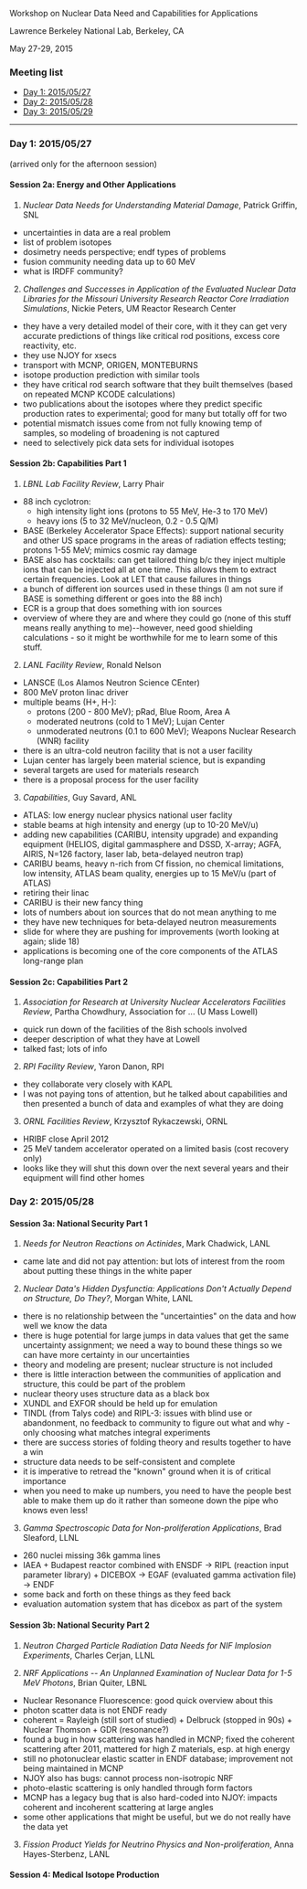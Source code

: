 Workshop on Nuclear Data Need and Capabilities for Applications

Lawrence Berkeley National Lab, Berkeley, CA

May 27-29, 2015

### Meeting list
* [Day 1: 2015/05/27](#day-20150527)
* [Day 2: 2015/05/28](#day-20150528)
* [Day 3: 2015/05/29](#day-20150529)

***

### <a name="day-20150527">Day 1: 2015/05/27 

(arrived only for the afternoon session)

#### Session 2a: Energy and Other Applications

1) *Nuclear Data Needs for Understanding Material Damage*, Patrick Griffin, SNL

  - uncertainties in data are a real problem
  - list of problem isotopes  
  - dosimetry needs perspective; endf types of problems
  - fusion community needing data up to 60 MeV
  - what is IRDFF community? 

2) *Challenges and Successes in Application of the Evaluated Nuclear Data Libraries for the Missouri University Research Reactor Core Irradiation Simulations*, Nickie Peters, UM Reactor Research Center 

  - they have a very detailed model of their core, with it they can get very accurate predictions of things like critical rod positions, excess core reactivity, etc.
  - they use NJOY for xsecs
  - transport with MCNP, ORIGEN, MONTEBURNS
  - isotope production prediction with similar tools
  - they have critical rod search software that they built themselves (based on repeated MCNP KCODE calculations)
  - two publications about the isotopes where they predict specific production rates to experimental; good for many but totally off for two
  - potential mismatch issues come from not fully knowing temp of samples, so modeling of broadening is not captured
  - need to selectively pick data sets for individual isotopes


#### Session 2b: Capabilities Part 1

1) *LBNL Lab Facility Review*, Larry Phair

  - 88 inch cyclotron: 
    - high intensity light ions (protons to 55  MeV, He-3 to 170 MeV)
    - heavy ions (5 to 32 MeV/nucleon, 0.2 - 0.5 Q/M) 
  - BASE (Berkeley Accelerator Space Effects): support national security and other US space programs in the areas of radiation effects testing; protons 1-55 MeV; mimics cosmic ray damage
  - BASE also has cocktails: can get tailored thing b/c they inject multiple ions that can be injected all at one time. This allows them to extract certain frequencies. Look at LET that cause failures in things
  - a bunch of different ion sources used in these things (I am not sure if BASE is something different or goes into the 88 inch)
  - ECR is a group that does something with ion sources
  - overview of where they are and where they could go (none of this stuff means really anything to me)--however, need good shielding calculations - so it might be worthwhile for me to learn some of this stuff.

2) *LANL Facility Review*, Ronald Nelson

  - LANSCE (Los Alamos Neutron Science CEnter)
  - 800 MeV proton linac driver
  - multiple beams (H+, H-): 
    - protons (200 - 800 MeV); pRad, Blue Room, Area A
    - moderated neutrons (cold to 1 MeV); Lujan Center
    - unmoderated neutrons (0.1 to 600 MeV); Weapons Nuclear Research (WNR) facility
  - there is an ultra-cold neutron facility that is not a user facility
  - Lujan center has largely been material science, but is expanding
  - several targets are used for materials research
  - there is a proposal process for the user facility

3) *Capabilities*, Guy Savard, ANL

  - ATLAS: low energy nuclear physics national user faclity
  - stable beams at high intensity and energy (up to 10-20 MeV/u)
  - adding new capabilities (CARIBU, intensity upgrade) and expanding equipment (HELIOS, digital gammasphere and DSSD, X-array; AGFA, AIRIS, N=126 factory, laser lab, beta-delayed neutron trap)
  - CARIBU beams, heavy n-rich from Cf fission, no chemical limitations, low intensity, ATLAS beam quality, energies up to 15 MeV/u (part of ATLAS)
  - retiring their linac
  - CARIBU is their new fancy thing
  - lots of numbers about ion sources that do not mean anything to me
  - they have new techniques for beta-delayed neutron measurements
  - slide for where they are pushing for improvements (worth looking at again; slide 18)
  - applications is becoming one of the core components of the ATLAS long-range plan


#### Session 2c: Capabilities Part 2

1) *Association for Research at University Nuclear Accelerators Facilities Review*, Partha Chowdhury, Association for ... (U Mass Lowell)

  - quick run down of the facilities of the 8ish schools involved
  - deeper description of what they have at Lowell
  - talked fast; lots of info

2) *RPI Facility Review*, Yaron Danon, RPI

  - they collaborate very closely with KAPL
  - I was not paying tons of attention, but he talked about capabilities and then presented a bunch of data and examples of what they are doing


3) *ORNL Facilities Review*, Krzysztof Rykaczewski, ORNL

  - HRIBF close April 2012
  - 25 MeV tandem accelerator operated on a limited basis (cost recovery only)
  - looks like they will shut this down over the next several years and their equipment will find other homes



### <a name="day-20150528">Day 2: 2015/05/28 

#### Session 3a: National Security Part 1

1) *Needs for Neutron Reactions on Actinides*, Mark Chadwick, LANL

  - came late and did not pay attention: but lots of interest from the room about putting these things in the white paper

2) *Nuclear Data's Hidden Dysfunctia: Applications Don't Actually Depend on Structure, Do They?*, Morgan White, LANL

  - there is no relationship between the "uncertainties" on the data and how well we know the data
  - there is huge potential for large jumps in data values that get the same uncertainty assignment; we need a way to bound these things so we can have more certainty in our uncertainties
  - theory and modeling are present; nuclear structure is not included
  - there is little interaction between the communities of application and structure, this could be part of the problem
  - nuclear theory uses structure data as a black box
  - XUNDL and EXFOR should be held up for emulation
  - TINDL (from Talys code) and RIPL-3: issues with blind use or abandonment, no feedback to community to figure out what and why - only choosing what matches integral experiments
  - there are success stories of folding theory and results together to have a win
  - structure data needs to be self-consistent and complete
  - it is imperative to retread the "known" ground when it is of critical importance
  - when you need to make up numbers, you need to have the people best able to make them up do it rather than someone down the pipe who knows even less!

3) *Gamma Spectroscopic Data for Non-proliferation Applications*, Brad Sleaford, LLNL

  - 260 nuclei missing 36k gamma lines
  - IAEA + Budapest reactor combined with ENSDF -> RIPL (reaction input parameter library) + DICEBOX -> EGAF (evaluated gamma activation file) -> ENDF 
  - some back and forth on these things as they feed back
  - evaluation automation system that has dicebox as part of the system 


#### Session 3b: National Security Part 2

1) *Neutron Charged Particle Radiation Data Needs for NIF Implosion Experiments*, Charles Cerjan, LLNL

2) *NRF Applications -- An Unplanned Examination of Nuclear Data for 1-5 MeV Photons*, Brian Quiter, LBNL

  - Nuclear Resonance Fluorescence: good quick overview about this
  - photon scatter data is not ENDF ready
  - coherent = Rayleigh (still sort of studied) + Delbruck (stopped in 90s) + Nuclear Thomson + GDR (resonance?)
  - found a bug in how scattering was handled in MCNP; fixed the coherent scattering after 2011, mattered for high Z materials, esp. at high energy
  - still no photonuclear elastic scatter in ENDF database; improvement not being maintained in MCNP
  - NJOY also has bugs: cannot process non-isotropic NRF
  - photo-elastic scattering is only handled through form factors
  - MCNP has a legacy bug that is also hard-coded into NJOY: impacts coherent and incoherent scattering at large angles
  - some other applications that might be useful, but we do not really have the data yet

3) *Fission Product Yields for Neutrino Physics and Non-proliferation*, Anna Hayes-Sterbenz, LANL


#### Session 4: Medical Isotope Production



